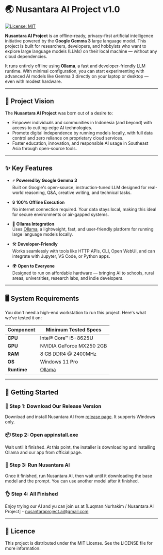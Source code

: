 # 🌏 Nusantara AI Project v1.0

[![License: MIT](https://img.shields.io/badge/License-MIT-yellow.svg)](LICENSE)

**Nusantara AI Project** is an offline-ready, privacy-first artificial intelligence initiative powered by the **Google Gemma 3** large language model. This project is built for researchers, developers, and hobbyists who want to explore large language models (LLMs) on their local machine — without any cloud dependencies.

It runs entirely offline using [**Ollama**](https://ollama.com), a fast and developer-friendly LLM runtime. With minimal configuration, you can start experimenting with advanced AI models like Gemma 3 directly on your laptop or desktop — even with modest hardware.

---

## 🌟 Project Vision

The **Nusantara AI Project** was born out of a desire to:

- Empower individuals and communities in Indonesia (and beyond) with access to cutting-edge AI technologies.
- Promote digital independence by running models locally, with full data control and zero reliance on proprietary cloud services.
- Foster education, innovation, and responsible AI usage in Southeast Asia through open-source tools.

---

## ✨ Key Features

- ⚡ **Powered by Google Gemma 3**  
  Built on Google's open-source, instruction-tuned LLM designed for real-world reasoning, Q&A, creative writing, and technical tasks.

- 🔒 **100% Offline Execution**  
  No internet connection required. Your data stays local, making this ideal for secure environments or air-gapped systems.

- 🧠 **Ollama Integration**  
  Uses [Ollama](https://ollama.com), a lightweight, fast, and user-friendly platform for running large language models locally.

- 🛠️ **Developer-Friendly**  
  Works seamlessly with tools like HTTP APIs, CLI, Open WebUI, and can integrate with Jupyter, VS Code, or Python apps.

- 🌍 **Open to Everyone**  
  Designed to run on affordable hardware — bringing AI to schools, rural areas, universities, research labs, and indie developers.

---

## 🖥️ System Requirements

You don't need a high-end workstation to run this project. Here's what we've tested it on:

| Component      | Minimum Tested Specs                   |
|----------------|----------------------------------------|
| **CPU**        | Intel® Core™ i5-8625U                  |
| **GPU**        | NVIDIA GeForce MX250 2GB               |
| **RAM**        | 8 GB DDR4 @ 2400MHz                    |
| **OS**         | Windows 11 Pro                         |
| **Runtime**    | [Ollama](https://ollama.com)           |

---

## 🚀 Getting Started

### 🔧 Step 1: Download Our Release Version

Download and install Nusantara AI from [release page](https://github.com/Nusantara-AI-Project/releases). It supports Windows only.

### 📦 Step 2: Open appinstall.exe

Wait until it finished. At this point, the installer is downloading and installing Ollama and our app from official page.

### 🚀 Step 3: Run Nusantara AI

Once it finished, run Nusantara AI, then wait until it downloading the base model and the prompt. You can use another model after it finished.

### 👌 Step 4: All Finished

Enjoy trying our AI and yu can join us at [Luqman Nurhakim / Nusantara AI Project] - [nusantaraproject.ai@gmail.com](mailto:nusantaraproject.ai@gmail.com)

---

## 📝 Licence

This project is distributed under the MIT License. See the LICENSE file for more information.
